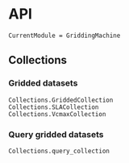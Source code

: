 # API
```@meta
CurrentModule = GriddingMachine
```


## Collections

### Gridded datasets
```@docs
Collections.GriddedCollection
Collections.SLACollection
Collections.VcmaxCollection
```

### Query gridded datasets
```@docs
Collections.query_collection
```
